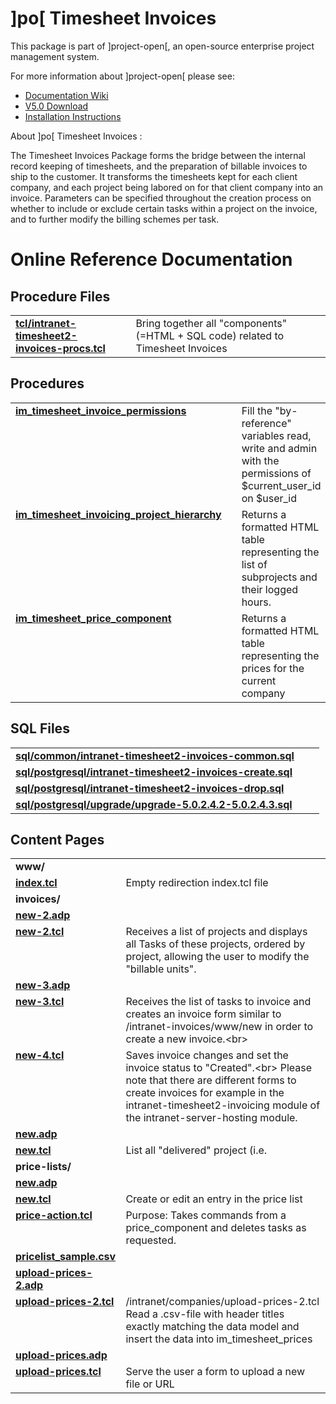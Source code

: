 # ]po[ Timesheet Invoices 
This package is part of ]project-open[, an open-source enterprise project management system.

For more information about ]project-open[ please see:
* [Documentation Wiki](http://www.project-open.com/en/)
* [V5.0 Download](https://sourceforge.net/projects/project-open/files/project-open/V5.0/)
* [Installation Instructions](http://www.project-open.com/en/list-installers)

About ]po[ Timesheet Invoices :

<p><p>The Timesheet Invoices Package forms the bridge between the internal record keeping of timesheets, and the preparation of billable invoices to ship to the customer. It transforms the timesheets kept for each client company, and each project being labored on for that client company into an invoice. Parameters can be specified throughout the creation process on whether to include or exclude certain tasks within a p&shy;roject on the invoice, and to further modify the billing schemes per task. <p>

# Online Reference Documentation

## Procedure Files

<table cellpadding="0" cellspacing="0"><tr valign="top"><td style="width:35%"><b><a href="http://www.project-open.net/api-doc/procs-file-view?version_id=48291&amp;path=packages/intranet-timesheet2-invoices/tcl/intranet-timesheet2-invoices-procs.tcl">tcl/intranet-timesheet2-invoices-procs.tcl</a></b></td><td></td><td>Bring together all &quot;components&quot; (=HTML + SQL code) related to Timesheet Invoices </td></tr></table>

## Procedures

<table cellpadding="0" cellspacing="0"><tr valign="top"><td style="width:35%"><b><a href="http://www.project-open.net/api-doc/proc-view?version_id=48291&amp;proc=im_timesheet_invoice_permissions">im_timesheet_invoice_permissions</a></b></td><td></td><td>Fill the &quot;by-reference&quot; variables read, write and admin with the permissions of $current_user_id on $user_id </td></tr><tr valign="top"><td style="width:35%"><b><a href="http://www.project-open.net/api-doc/proc-view?version_id=48291&amp;proc=im_timesheet_invoicing_project_hierarchy">im_timesheet_invoicing_project_hierarchy</a></b></td><td></td><td>Returns a formatted HTML table representing the list of subprojects and their logged hours. </td></tr><tr valign="top"><td style="width:35%"><b><a href="http://www.project-open.net/api-doc/proc-view?version_id=48291&amp;proc=im_timesheet_price_component">im_timesheet_price_component</a></b></td><td></td><td>Returns a formatted HTML table representing the prices for the current company </td></tr></table>

## SQL Files

<table cellpadding="0" cellspacing="0"><tr valign="top"><td><b><a href="http://www.project-open.net/api-doc/display-sql?package_key=intranet-timesheet2-invoices&amp;url=common/intranet-timesheet2-invoices-common.sql&amp;version_id=48291">sql/common/intranet-timesheet2-invoices-common.sql</a></b></td><td></td><td></td></tr><tr valign="top"><td><b><a href="http://www.project-open.net/api-doc/display-sql?package_key=intranet-timesheet2-invoices&amp;url=postgresql/intranet-timesheet2-invoices-create.sql&amp;version_id=48291">sql/postgresql/intranet-timesheet2-invoices-create.sql</a></b></td><td></td><td></td></tr><tr valign="top"><td><b><a href="http://www.project-open.net/api-doc/display-sql?package_key=intranet-timesheet2-invoices&amp;url=postgresql/intranet-timesheet2-invoices-drop.sql&amp;version_id=48291">sql/postgresql/intranet-timesheet2-invoices-drop.sql</a></b></td><td></td><td></td></tr><tr valign="top"><td><b><a href="http://www.project-open.net/api-doc/display-sql?package_key=intranet-timesheet2-invoices&amp;url=postgresql/upgrade/upgrade-5.0.2.4.2-5.0.2.4.3.sql&amp;version_id=48291">sql/postgresql/upgrade/upgrade-5.0.2.4.2-5.0.2.4.3.sql</a></b></td><td></td><td></td></tr></table>

## Content Pages

<table cellpadding="0" cellspacing="0"><tr valign="top"><td><b>www/</b></td></tr><tr valign="top"><td style="width:35%"><b><a href="http://www.project-open.net/api-doc/content-page-view?version_id=48291&amp;path=packages/intranet-timesheet2-invoices/www/index.tcl">index.tcl</a></b></td><td>Empty redirection index.tcl file</td></tr><tr valign="top"><td><b>invoices/</b></td></tr><tr valign="top"><td style="width:35%"><b><a href="http://www.project-open.net/api-doc/content-page-view?version_id=48291&amp;path=packages/intranet-timesheet2-invoices/www/invoices/new-2.adp">new-2.adp</a></b></td><td></td></tr><tr valign="top"><td style="width:35%"><b><a href="http://www.project-open.net/api-doc/content-page-view?version_id=48291&amp;path=packages/intranet-timesheet2-invoices/www/invoices/new-2.tcl">new-2.tcl</a></b></td><td>Receives a list of projects and displays all Tasks of these projects, ordered by project, allowing the user to modify the &quot;billable units&quot;.</td></tr><tr valign="top"><td style="width:35%"><b><a href="http://www.project-open.net/api-doc/content-page-view?version_id=48291&amp;path=packages/intranet-timesheet2-invoices/www/invoices/new-3.adp">new-3.adp</a></b></td><td></td></tr><tr valign="top"><td style="width:35%"><b><a href="http://www.project-open.net/api-doc/content-page-view?version_id=48291&amp;path=packages/intranet-timesheet2-invoices/www/invoices/new-3.tcl">new-3.tcl</a></b></td><td>Receives the list of tasks to invoice and creates an invoice form similar to /intranet-invoices/www/new in order to create a new invoice.&lt;br&gt;</td></tr><tr valign="top"><td style="width:35%"><b><a href="http://www.project-open.net/api-doc/content-page-view?version_id=48291&amp;path=packages/intranet-timesheet2-invoices/www/invoices/new-4.tcl">new-4.tcl</a></b></td><td>Saves invoice changes and set the invoice status to &quot;Created&quot;.&lt;br&gt; Please note that there are different forms to create invoices for example in the intranet-timesheet2-invoicing module of the intranet-server-hosting module.</td></tr><tr valign="top"><td style="width:35%"><b><a href="http://www.project-open.net/api-doc/content-page-view?version_id=48291&amp;path=packages/intranet-timesheet2-invoices/www/invoices/new.adp">new.adp</a></b></td><td></td></tr><tr valign="top"><td style="width:35%"><b><a href="http://www.project-open.net/api-doc/content-page-view?version_id=48291&amp;path=packages/intranet-timesheet2-invoices/www/invoices/new.tcl">new.tcl</a></b></td><td>List all &quot;delivered&quot; project (i.e.</td></tr><tr valign="top"><td><b>price-lists/</b></td></tr><tr valign="top"><td style="width:35%"><b><a href="http://www.project-open.net/api-doc/content-page-view?version_id=48291&amp;path=packages/intranet-timesheet2-invoices/www/price-lists/new.adp">new.adp</a></b></td><td></td></tr><tr valign="top"><td style="width:35%"><b><a href="http://www.project-open.net/api-doc/content-page-view?version_id=48291&amp;path=packages/intranet-timesheet2-invoices/www/price-lists/new.tcl">new.tcl</a></b></td><td>Create or edit an entry in the price list</td></tr><tr valign="top"><td style="width:35%"><b><a href="http://www.project-open.net/api-doc/content-page-view?version_id=48291&amp;path=packages/intranet-timesheet2-invoices/www/price-lists/price-action.tcl">price-action.tcl</a></b></td><td>Purpose: Takes commands from a price_component and deletes tasks as requested.</td></tr><tr valign="top"><td style="width:35%"><b><a href="http://www.project-open.net/api-doc/content-page-view?version_id=48291&amp;path=packages/intranet-timesheet2-invoices/www/price-lists/pricelist_sample.csv">pricelist_sample.csv</a></b></td><td></td></tr><tr valign="top"><td style="width:35%"><b><a href="http://www.project-open.net/api-doc/content-page-view?version_id=48291&amp;path=packages/intranet-timesheet2-invoices/www/price-lists/upload-prices-2.adp">upload-prices-2.adp</a></b></td><td></td></tr><tr valign="top"><td style="width:35%"><b><a href="http://www.project-open.net/api-doc/content-page-view?version_id=48291&amp;path=packages/intranet-timesheet2-invoices/www/price-lists/upload-prices-2.tcl">upload-prices-2.tcl</a></b></td><td>/intranet/companies/upload-prices-2.tcl Read a .csv-file with header titles exactly matching the data model and insert the data into im_timesheet_prices</td></tr><tr valign="top"><td style="width:35%"><b><a href="http://www.project-open.net/api-doc/content-page-view?version_id=48291&amp;path=packages/intranet-timesheet2-invoices/www/price-lists/upload-prices.adp">upload-prices.adp</a></b></td><td></td></tr><tr valign="top"><td style="width:35%"><b><a href="http://www.project-open.net/api-doc/content-page-view?version_id=48291&amp;path=packages/intranet-timesheet2-invoices/www/price-lists/upload-prices.tcl">upload-prices.tcl</a></b></td><td>Serve the user a form to upload a new file or URL</td></tr></table>

